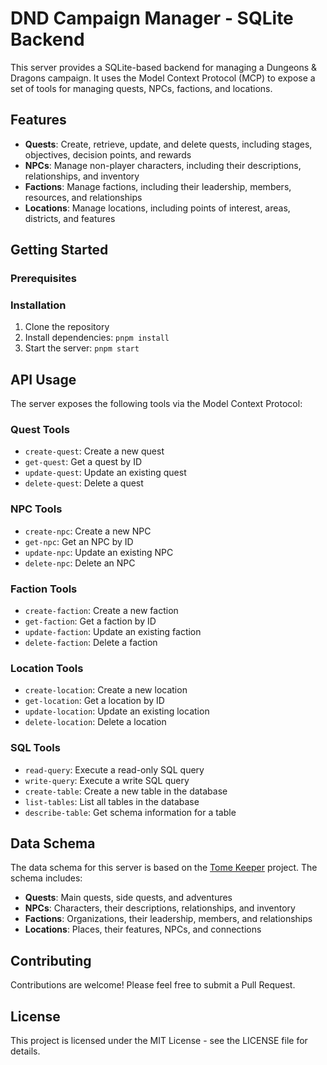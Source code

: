 # DND Campaign Manager - SQLite Backend

This server provides a SQLite-based backend for managing a Dungeons & Dragons campaign. It uses the Model Context Protocol (MCP) to expose a set of tools for managing quests, NPCs, factions, and locations.

## Features

- **Quests**: Create, retrieve, update, and delete quests, including stages, objectives, decision points, and rewards
- **NPCs**: Manage non-player characters, including their descriptions, relationships, and inventory
- **Factions**: Manage factions, including their leadership, members, resources, and relationships
- **Locations**: Manage locations, including points of interest, areas, districts, and features

## Getting Started

### Prerequisites


### Installation

1. Clone the repository
2. Install dependencies: `pnpm install`
3. Start the server: `pnpm start`

## API Usage

The server exposes the following tools via the Model Context Protocol:

### Quest Tools

- `create-quest`: Create a new quest
- `get-quest`: Get a quest by ID
- `update-quest`: Update an existing quest
- `delete-quest`: Delete a quest

### NPC Tools

- `create-npc`: Create a new NPC
- `get-npc`: Get an NPC by ID
- `update-npc`: Update an existing NPC
- `delete-npc`: Delete an NPC

### Faction Tools

- `create-faction`: Create a new faction
- `get-faction`: Get a faction by ID
- `update-faction`: Update an existing faction
- `delete-faction`: Delete a faction

### Location Tools

- `create-location`: Create a new location
- `get-location`: Get a location by ID
- `update-location`: Update an existing location
- `delete-location`: Delete a location

### SQL Tools

- `read-query`: Execute a read-only SQL query
- `write-query`: Execute a write SQL query
- `create-table`: Create a new table in the database
- `list-tables`: List all tables in the database
- `describe-table`: Get schema information for a table

## Data Schema

The data schema for this server is based on the [Tome Keeper](https://github.com/yourusername/tome-keeper) project. The schema includes:

- **Quests**: Main quests, side quests, and adventures
- **NPCs**: Characters, their descriptions, relationships, and inventory
- **Factions**: Organizations, their leadership, members, and relationships
- **Locations**: Places, their features, NPCs, and connections

## Contributing

Contributions are welcome! Please feel free to submit a Pull Request.

## License

This project is licensed under the MIT License - see the LICENSE file for details.